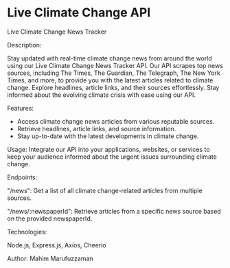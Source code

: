 # Live Climate Change API
Live Climate Change News Tracker

Description:

Stay updated with real-time climate change news from around the world using our Live Climate Change News Tracker API. Our API scrapes top news sources, including The Times, The Guardian, The Telegraph, The New York Times, and more, to provide you with the latest articles related to climate change. Explore headlines, article links, and their sources effortlessly. Stay informed about the evolving climate crisis with ease using our API.

Features:

- Access climate change news articles from various reputable sources.
- Retrieve headlines, article links, and source information.
- Stay up-to-date with the latest developments in climate change.


Usage: Integrate our API into your applications, websites, or services to keep your audience informed about the urgent issues surrounding climate change.


Endpoints:

"/news": Get a list of all climate change-related articles from multiple sources.

"/news/:newspaperId": Retrieve articles from a specific news source based on the provided newspaperId.

Technologies:

Node.js, Express.js, Axios, Cheerio

Author: Mahim Marufuzzaman
